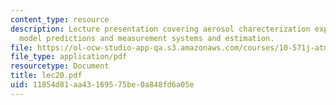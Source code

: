 ```yaml
---
content_type: resource
description: Lecture presentation covering aerosol charecterization experiment, match
  model predictions and measurement systems and estimation.
file: https://ol-ocw-studio-app-qa.s3.amazonaws.com/courses/10-571j-atmospheric-physics-and-chemistry-spring-2006/11854d81aa43169575be0a848fd6a05e_lec20.pdf
file_type: application/pdf
resourcetype: Document
title: lec20.pdf
uid: 11854d81-aa43-1695-75be-0a848fd6a05e
---
```

